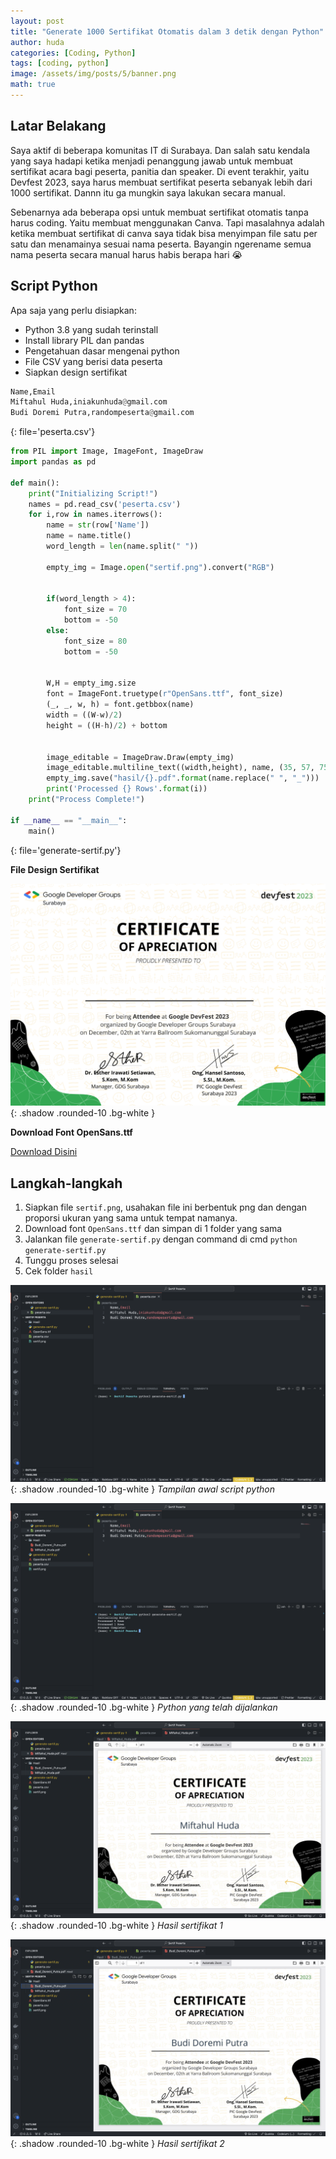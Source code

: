 ```yaml
---
layout: post
title: "Generate 1000 Sertifikat Otomatis dalam 3 detik dengan Python"
author: huda
categories: [Coding, Python]
tags: [coding, python]
image: /assets/img/posts/5/banner.png
math: true
---
```

## Latar Belakang

Saya aktif di beberapa komunitas IT di Surabaya. Dan salah satu kendala yang saya hadapi ketika menjadi penanggung jawab untuk membuat sertifikat acara bagi peserta, panitia dan speaker. Di event terakhir, yaitu Devfest 2023, saya harus membuat sertifikat peserta sebanyak lebih dari 1000 sertifikat. Dannn itu ga mungkin saya lakukan secara manual.

Sebenarnya ada beberapa opsi untuk membuat sertifikat otomatis tanpa harus coding. Yaitu membuat menggunakan Canva. Tapi masalahnya adalah ketika membuat sertifikat di canva saya tidak bisa menyimpan file satu per satu dan menamainya sesuai nama peserta. Bayangin ngerename semua nama peserta secara manual harus habis berapa hari 😭

## Script Python

Apa saja yang perlu disiapkan:
- Python 3.8 yang sudah terinstall
- Install library PIL dan pandas
- Pengetahuan dasar mengenai python
- File CSV yang berisi data peserta
- Siapkan design sertifikat
  

```python
Name,Email
Miftahul Huda,iniakunhuda@gmail.com
Budi Doremi Putra,randompeserta@gmail.com
```
{: file='peserta.csv'}



```python
from PIL import Image, ImageFont, ImageDraw
import pandas as pd

def main():
    print("Initializing Script!")
    names = pd.read_csv('peserta.csv')
    for i,row in names.iterrows():
        name = str(row['Name'])
        name = name.title()
        word_length = len(name.split(" "))

        empty_img = Image.open("sertif.png").convert("RGB")


        if(word_length > 4):
            font_size = 70
            bottom = -50
        else:
            font_size = 80
            bottom = -50


        W,H = empty_img.size 
        font = ImageFont.truetype(r"OpenSans.ttf", font_size)
        (_, _, w, h) = font.getbbox(name)
        width = ((W-w)/2)
        height = ((H-h)/2) + bottom


        image_editable = ImageDraw.Draw(empty_img)
        image_editable.multiline_text((width,height), name, (35, 57, 75), font=font)
        empty_img.save("hasil/{}.pdf".format(name.replace(" ", "_")))
        print('Processed {} Rows'.format(i))
    print("Process Complete!")

if __name__ == "__main__":
    main()
```
{: file='generate-sertif.py'}


**File Design Sertifikat**

![Design Sertif](/assets/img/posts/5/sertif.png){: .shadow .rounded-10 .bg-white }


**Download Font OpenSans.ttf**

<a href="/assets/img/posts/5/OpenSans.ttf">Download Disini</a>


## Langkah-langkah
1. Siapkan file `sertif.png`, usahakan file ini berbentuk png dan dengan proporsi ukuran yang sama untuk tempat namanya.
2. Download font `OpenSans.ttf` dan simpan di 1 folder yang sama
3. Jalankan file `generate-sertif.py` dengan command di cmd `python generate-sertif.py`
4. Tunggu proses selesai
5. Cek folder `hasil`


![](/assets/img/posts/5/ss1.png){: .shadow .rounded-10 .bg-white }
<em>Tampilan awal script python</em>


![](/assets/img/posts/5/ss2.png){: .shadow .rounded-10 .bg-white }
<em>Python yang telah dijalankan</em>


![](/assets/img/posts/5/ss3.png){: .shadow .rounded-10 .bg-white }
<em>Hasil sertifikat 1</em>


![](/assets/img/posts/5/ss4.png){: .shadow .rounded-10 .bg-white }
<em>Hasil sertifikat 2</em>